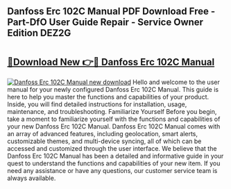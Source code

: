 ## Danfoss Erc 102C Manual PDF Download Free - Part-DfO User Guide Repair - Service Owner Edition DEZ2G

# <h2><a href="http://bc15525.oget.top/?id=Danfoss+Erc+102C+Manual">🔗Download New 👉🔴 Danfoss Erc 102C Manual</a></h2>

[![Danfoss Erc 102C Manual new download](https://i.imgur.com/5g1atiW.png)](http://bc15525.oget.top/?id=Danfoss+Erc+102C+Manual)
Hello and welcome to the user manual for your newly configured Danfoss Erc 102C Manual. This guide is here to help you master the functions and capabilities of your product. Inside, you will find detailed instructions for installation, usage, maintenance, and troubleshooting. Familiarize Yourself Before you begin, take a moment to familiarize yourself with the functions and capabilities of your new Danfoss Erc 102C Manual. Danfoss Erc 102C Manual comes with an array of advanced features, including geolocation, smart alerts, customizable themes, and multi-device syncing, all of which can be accessed and customized through the user interface. We believe that the Danfoss Erc 102C Manual has been a detailed and informative guide in your quest to understand the functions and capabilities of your new item. If you need any assistance or have any questions, our customer service team is always available.

